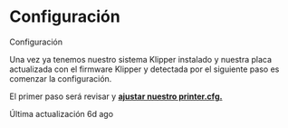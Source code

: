 # Configuración

Configuración

Una vez ya tenemos nuestro sistema Klipper instalado y nuestra placa actualizada con el firmware Klipper y detectada por el siguiente paso es comenzar la configuración.

El primer paso será revisar y [**ajustar nuestro printer.cfg.**](<../.gitbook/assets/puesta en marcha inicial>)**​**



Última actualización 6d ago
